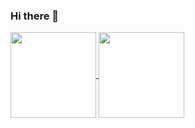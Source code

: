 ### Hi there 👋
<a  href="https://github.com/anuraghazra/github-readme-stats" >
   <img align="center" height="137px" src="https://github-readme-stats.vercel.app/api?username=JCorpse&theme=vue&show_icons=true&include_all_commits=true&hide_border=true&hide_title=true" />
   <img align="center" height="137px" src="https://github-readme-stats.vercel.app/api/top-langs/?username=JCorpse&layout=compact&theme=vue&hide_border=true" />
</a>
